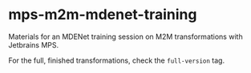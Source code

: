 # mps-m2m-mdenet-training

Materials for an MDENet training session on M2M transformations with Jetbrains MPS.

For the full, finished transformations, check the `full-version` tag.
